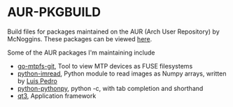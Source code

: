AUR-PKGBUILD
==============
Build files for packages maintained on the AUR (Arch User Repository) by McNoggins. These packages can be viewed [here](https://aur.archlinux.org/packages/?SeB=m&K=McNoggins).

Some of the AUR packages I'm maintaining include

* [go-mtpfs-git](https://aur.archlinux.org/packages/go-mtpfs-git/), Tool to view MTP devices as FUSE filesystems
* [python-imread](https://aur.archlinux.org/packages/python-imread/), Python module to read images as Numpy arrays, written by [Luis Pedro](https://github.com/luispedro/imread)
* [python-pythonpy](https://aur.archlinux.org/packages/python-pythonpy/), python -c, with tab completion and shorthand
* [qt3](https://aur.archlinux.org/packages/qt3/), Application framework
